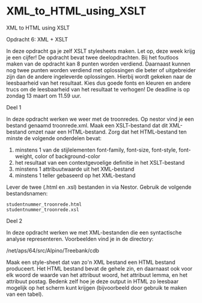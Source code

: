 # XML_to_HTML_using_XSLT
XML to HTML using XSLT


Opdracht 6: XML + XSLT

In deze opdracht ga je zelf XSLT stylesheets maken. Let op, deze week krijg je een cijfer!
De opdracht bevat twee deelopdrachten. Bij het foutloos maken van de opdracht kan 8 punten worden verdiend. 
Daarnaast kunnen nog twee punten worden verdiend met oplossingen die beter of uitgebreider zijn dan de andere ingeleverde oplossingen. 
Hierbij wordt gekeken naar de leesbaarheid van het resultaat. Kies dus goede fonts en kleuren en andere trucs om de leesbaarheid van het resultaat te verhogen!
De deadline is op zondag 13 maart om 11.59 uur.

Deel 1

In deze opdracht werken we weer met de troonredes. Op nestor vind je een bestand genaamd troonrede.xml.
Maak een XSLT-bestand dat dit XML-bestand omzet naar een HTML-bestand. Zorg dat het HTML-bestand ten minste de volgende onderdelen bevat:

1.    minstens 1 van de stijlelementen font-family, font-size, font-style, font-weight, color of background-color
2.    het resultaat van een contextgevoelige definitie in het XSLT-bestand
3.    minstens 1 attribuutwaarde uit het XML-bestand
4.    minstens 1 teller gebaseerd op het XML-bestand

Lever de twee (.html en .xsl) bestanden in via Nestor. Gebruik de volgende bestandsnamen:

    studentnummer_troonrede.html
    studentnummer_troonrede.xsl 

Deel 2

In deze opdracht werken we met XML-bestanden die een syntactische analyse representeren. Voorbeelden vind je in de directory:

/net/aps/64/src/Alpino/Treebank/cdb

Maak een style-sheet dat van zo'n XML bestand een HTML bestand produceert. Het HTML bestand bevat de gehele zin, en daarnaast ook voor elk woord de waarde van het attribuut woord, het attribuut lemma, en het attribuut postag.
Bedenk zelf hoe je deze output in HTML zo leesbaar mogelijk op het scherm kunt krijgen (bijvoorbeeld door gebruik te maken van een tabel). 


